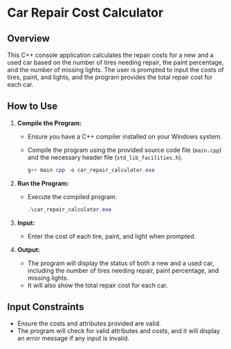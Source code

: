 # Car Repair Cost Calculator

## Overview

This C++ console application calculates the repair costs for a new and a used car based on the number of tires needing repair, the paint percentage, and the number of missing lights. The user is prompted to input the costs of tires, paint, and lights, and the program provides the total repair cost for each car.

## How to Use

1. **Compile the Program:**
   - Ensure you have a C++ compiler installed on your Windows system.
   - Compile the program using the provided source code file (`main.cpp`) and the necessary header file (`std_lib_facilities.h`).

     ```powershell
     g++ main.cpp -o car_repair_calculator.exe
     ```

2. **Run the Program:**
   - Execute the compiled program.

     ```powershell
     .\car_repair_calculator.exe
     ```

3. **Input:**
   - Enter the cost of each tire, paint, and light when prompted.

4. **Output:**
   - The program will display the status of both a new and a used car, including the number of tires needing repair, paint percentage, and missing lights.
   - It will also show the total repair cost for each car.

## Input Constraints

- Ensure the costs and attributes provided are valid.
- The program will check for valid attributes and costs, and it will display an error message if any input is invalid.


